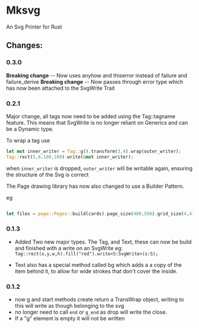 Mksvg
=====

An Svg Printer for Rust



Changes:
--------

### 0.3.0 
**Breaking change** -- Now uses anyhow and thiserror instead of failure and failure\_derive
**Breaking change** -- Now passes through error type which has now been attached to the SvgWrite Trait


### 0.2.1

Major change, all tags now need to be added using the Tag::tagname feature. This means that SvgWrite is no longer reliant on Generics and can be a Dynamic type.

To wrap a tag use 

```rust
let mut inner_writer = Tag::g().transform(3,4).wrap(outer_writer);
Tag::rect(5,6,100,100).write(&mut inner_writer);

```
when ```inner_writer``` is dropped, ```outer_writer``` will be writable again, ensuring the structure of the Svg is correct


The Page drawing library has now also changed to use a Builder Pattern.

eg
```rust

let files = page::Pages::build(cards).page_size(400,500).grid_size(4,4).write_pages("base/path_");
```


### 0.1.3

* Added Two new major types.  The Tag, and Text, these can now be build and finished with a write on an SvgWrite   eg: ```Tag::rect(x,y,w,h).fill("red").write<S:SvgWrite>(s:S);```

* Text also has a special method called bg which adds a a copy of the item behind it, to allow for wide strokes that don't cover the inside. 

### 0.1.2

* now g and start methods create return a TransWrap object, writing to this will write as though belonging to the svg
* no longer need to call ```end``` or ```g_end``` as drop will write the close.
* If a "g" element is empty it will not be written
